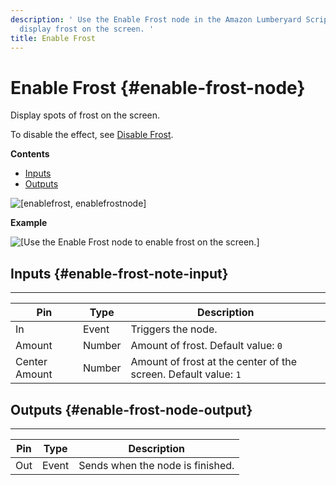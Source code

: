 ```yaml
---
description: ' Use the Enable Frost node in the Amazon Lumberyard Script Canvas editor to
  display frost on the screen. '
title: Enable Frost
---
```

# Enable Frost {#enable-frost-node}

Display spots of frost on the screen\.

To disable the effect, see [Disable Frost](/docs/userguide/rendering/disable/frost-node.md)\.

**Contents**
+ [Inputs](#enable-frost-note-input)
+ [Outputs](#enable-frost-node-output)

![\[enablefrost, enablefrostnode\]](/images/userguide/scripting/script-canvas/scriptcanvasnodes/script-canvas-enable-frost-node.png)

**Example**

![\[Use the Enable Frost node to enable frost on the screen.\]](/images/userguide/scripting/script-canvas/scriptcanvasnodes/enable-frost-node-example.png)

## Inputs {#enable-frost-note-input}


****

| Pin | Type | Description |
| --- | --- | --- |
| In | Event |  Triggers the node\.  |
| Amount | Number |  Amount of frost\. Default value: `0`  |
| Center Amount | Number |  Amount of frost at the center of the screen\. Default value: `1`  |

## Outputs {#enable-frost-node-output}


****

| Pin | Type | Description |
| --- | --- | --- |
| Out | Event | Sends when the node is finished\. |